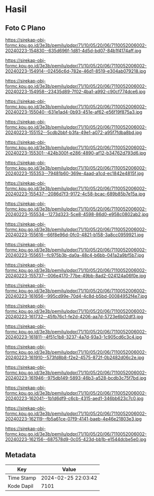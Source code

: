# Hasil

## Foto C Plano

https://sirekap-obj-formc.kpu.go.id/3e3b/pemilu/pdpr/71/10/05/20/06/7110052006002-20240223-154830--635d696f-1d81-4d5d-bd07-84b1f4174aff.jpg

https://sirekap-obj-formc.kpu.go.id/3e3b/pemilu/pdpr/71/10/05/20/06/7110052006002-20240223-154914--02456c6d-782e-46d1-8519-e304ab079218.jpg

https://sirekap-obj-formc.kpu.go.id/3e3b/pemilu/pdpr/71/10/05/20/06/7110052006002-20240223-154958--23435d89-7f02-4ba1-a992-c90cf774dce6.jpg

https://sirekap-obj-formc.kpu.go.id/3e3b/pemilu/pdpr/71/10/05/20/06/7110052006002-20240223-155040--631e1ad4-0b93-451e-af62-e56f19f875a3.jpg

https://sirekap-obj-formc.kpu.go.id/3e3b/pemilu/pdpr/71/10/05/20/06/7110052006002-20240223-155152--5cdb2bbf-b3fa-49e1-a072-a95f7fdba8bd.jpg

https://sirekap-obj-formc.kpu.go.id/3e3b/pemilu/pdpr/71/10/05/20/06/7110052006002-20240223-155301--424b300f-e286-4890-af12-b34762d793d6.jpg

https://sirekap-obj-formc.kpu.go.id/3e3b/pemilu/pdpr/71/10/05/20/06/7110052006002-20240223-155353--79481b60-369e-4aad-a1cd-ec1842e4815f.jpg

https://sirekap-obj-formc.kpu.go.id/3e3b/pemilu/pdpr/71/10/05/20/06/7110052006002-20240223-155437--2086d7f3-9172-4c58-bcac-689b85b7e15a.jpg

https://sirekap-obj-formc.kpu.go.id/3e3b/pemilu/pdpr/71/10/05/20/06/7110052006002-20240223-155534--1273d323-5ce8-4598-86d0-e958c0802ab2.jpg

https://sirekap-obj-formc.kpu.go.id/3e3b/pemilu/pdpr/71/10/05/20/06/7110052006002-20240223-155616--66f8e96d-0fc0-4821-b158-3a8cc0959921.jpg

https://sirekap-obj-formc.kpu.go.id/3e3b/pemilu/pdpr/71/10/05/20/06/7110052006002-20240223-155651--fc975b3b-da0a-48c4-b6bb-041a2a9bf5b7.jpg

https://sirekap-obj-formc.kpu.go.id/3e3b/pemilu/pdpr/71/10/05/20/06/7110052006002-20240223-155737--006e4170-77be-49bb-8ad2-024124a06f0e.jpg

https://sirekap-obj-formc.kpu.go.id/3e3b/pemilu/pdpr/71/10/05/20/06/7110052006002-20240223-161656--995cd99e-70d4-4c8d-b5bd-00084952f4e7.jpg

https://sirekap-obj-formc.kpu.go.id/3e3b/pemilu/pdpr/71/10/05/20/06/7110052006002-20240223-161732--45fb76c1-fe2d-4206-aa7d-5723e6b02df3.jpg

https://sirekap-obj-formc.kpu.go.id/3e3b/pemilu/pdpr/71/10/05/20/06/7110052006002-20240223-161811--4f51c1b8-3237-4a7d-93a3-1c905cd6c3c4.jpg

https://sirekap-obj-formc.kpu.go.id/3e3b/pemilu/pdpr/71/10/05/20/06/7110052006002-20240223-161910--573fd8b8-f2e2-4575-872f-0b2482d06c2e.jpg

https://sirekap-obj-formc.kpu.go.id/3e3b/pemilu/pdpr/71/10/05/20/06/7110052006002-20240223-161946--975db149-5893-46b3-a528-bcdb3c75f7bd.jpg

https://sirekap-obj-formc.kpu.go.id/3e3b/pemilu/pdpr/71/10/05/20/06/7110052006002-20240223-162041--1b1d6df9-c6cb-4315-aed1-346bb623c7c0.jpg

https://sirekap-obj-formc.kpu.go.id/3e3b/pemilu/pdpr/71/10/05/20/06/7110052006002-20240223-162119--fb5a61ce-07f9-4141-baeb-4e46e21803e3.jpg

https://sirekap-obj-formc.kpu.go.id/3e3b/pemilu/pdpr/71/10/05/20/06/7110052006002-20240223-162156--687578d9-0c05-423d-bb1b-e1544dcbe5e0.jpg


## Metadata

| Key        | Value               |
| ---------- | ------------------- |
| Time Stamp | 2024-02-25 22:03:42 |
| Kode Dapil | 7101                |



